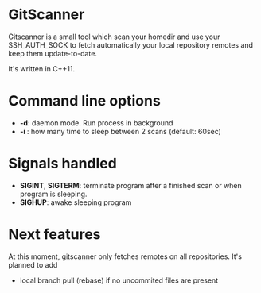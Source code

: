 # GitScanner

Gitscanner is a small tool which scan your homedir and use your SSH_AUTH_SOCK to fetch
automatically your local repository remotes and keep them update-to-date.

It's written in C++11.

# Command line options

* __-d__: daemon mode. Run process in background
* __-i <seconds>__: how many time to sleep between 2 scans (default: 60sec)

# Signals handled

* __SIGINT__, __SIGTERM__: terminate program after a finished scan or when program is sleeping.
* __SIGHUP__: awake sleeping program

# Next features

At this moment, gitscanner only fetches remotes on all repositories. It's planned to add

* local branch pull (rebase) if no uncommited files are present